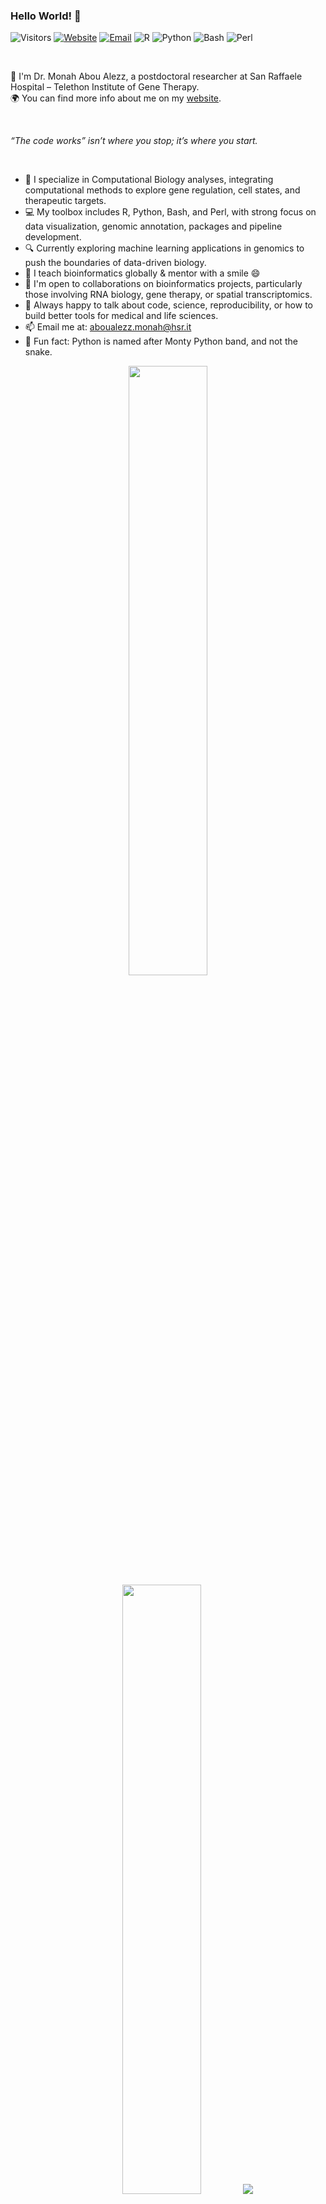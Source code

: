### Hello World! 👋

![Visitors](https://komarev.com/ghpvc/?username=monahton&style=flat-square&color=brightgreen)
[![Website](https://img.shields.io/badge/website-online-blue?style=flat-square&logo=github)](https://monahton.github.io)
[![Email](https://img.shields.io/badge/email-aboualezz.monah%40hsr.it-red?style=flat-square&logo=gmail)](mailto:aboualezz.monah@hsr.it)
![R](https://img.shields.io/badge/R-📊-blue?style=flat-square&logo=r)
![Python](https://img.shields.io/badge/Python-🐍-yellow?style=flat-square&logo=python)
![Bash](https://img.shields.io/badge/Bash-💻-brightgreen?style=flat-square&logo=gnubash)
![Perl](https://img.shields.io/badge/Perl-🧬-purple?style=flat-square&logo=perl)

<br />

👋 I'm Dr. Monah Abou Alezz, a postdoctoral researcher at San Raffaele Hospital – Telethon Institute of Gene Therapy.  
🌍 You can find more info about me on my [website](https://monahton.github.io/).
<br />

<br />

_“The code works” isn’t where you stop; it’s where you start._

<br />

- 🧬 I specialize in Computational Biology analyses, integrating computational methods to explore gene regulation, cell states, and therapeutic targets.
- 💻 My toolbox includes R, Python, Bash, and Perl, with strong focus on data visualization, genomic annotation, packages and pipeline development.
- 🔍 Currently exploring machine learning applications in genomics to push the boundaries of data-driven biology.
- 🧪 I teach bioinformatics globally & mentor with a smile 😄
- 🤝 I'm open to collaborations on bioinformatics projects, particularly those involving RNA biology, gene therapy, or spatial transcriptomics.
- 💬 Always happy to talk about code, science, reproducibility, or how to build better tools for medical and life sciences.
- 📫 Email me at: aboualezz.monah@hsr.it
- 🐍 Fun fact: Python is named after Monty Python band, and not the snake.


<p align="center">
  <img height="50%" width="auto" src ="https://github-readme-stats.vercel.app/api?username=monahton&show_icons=true&count_private=true&theme=darcula&hide_border=true&hide=issues,contribs&bg_color=00000000">
  <img height="50%" width="auto" src ="https://github-readme-stats.vercel.app/api/top-langs/?username=monahton&layout=compact&hide_border=true&theme=darcula&bg_color=00000000&langs_count=6&hide=jupyter%20notebook,tex,css,php">
  <img src ="https://github-readme-streak-stats.herokuapp.com?user=monahton&theme=darcula&hide_border=true&background=FFFFFF00">
  <br>
  <br>

  ## Skills

<img align="left" alt="r" src="https://img.shields.io/badge/r%20-276DC3.svg?&style=for-the-badge&logo=r&logoColor=acadb1" />
<img align="left" alt="python" src="https://img.shields.io/badge/python%20-3776AB.svg?&style=for-the-badge&logo=python&logoColor=yellow" />
<img align="left" alt="bash" src="https://img.shields.io/badge/bash%20-171A21.svg?&style=for-the-badge&logo=gnubash&logoColor=white" />
<img align="left" alt="perl" src="https://img.shields.io/badge/perl%20-FCC624.svg?&style=for-the-badge&logo=perl&logoColor=purple" />
<img align="left" alt="git" src="https://img.shields.io/badge/git%20-F05032.svg?&style=for-the-badge&logo=git&logoColor=white" />


</br>

## Research

[<img align="left" alt="orcid" src="https://img.shields.io/badge/orcid-%A6CE39.svg?&style=for-the-badge&logo=orcid&logoColor=white" />](https://orcid.org/0000-0002-2006-4250)
[<img align="left" alt="google-scholar" src="https://img.shields.io/badge/googlescholar-1DA1F2.svg?&style=for-the-badge&logo=google-scholar&logoColor=white" />](https://scholar.google.com/citations?user=882eaNUAAAAJ&hl=en)

</br>

## Contact

[<img align="left" alt="linked-in" src="https://img.shields.io/badge/linkedin-%230077B5.svg?&style=for-the-badge&logo=linkedin&logoColor=white" />](https://linkedin.com/in/monah-abou-alezz-phd-06a948ba)
[<img align="left" alt="twitter" src="https://img.shields.io/badge/twitter-1DA1F2.svg?&style=for-the-badge&logo=twitter&logoColor=white" />](https://twitter.com/MonahAbouAlezz)

</br>

## Packages

| Package | Website | Issues | Pull Requests | DOI |
|:-------:|:-------:|:------:|:-------------:|:---:|
| [NatChat](https://github.com/monahton/NatChat) | [![Website](https://img.shields.io/badge/docs-website-blue)](https://monahton.github.io/NatChat/) | [![GitHub issues](https://img.shields.io/github/issues/monahton/NatChat)](https://github.com/monahton/NatChat/issues) | [![GitHub pulls](https://img.shields.io/github/issues-pr/monahton/NatChat)](https://github.com/monahton/NatChat/pulls) | ![DOI](https://zenodo.org/badge/DOI/10.5281/zenodo.15482472.svg) |
| [GencoDymo2](https://github.com/monahton/GencoDymo2) | [![Website](https://img.shields.io/badge/docs-website-blue)](https://monahton.github.io/GencoDymo2/) | [![GitHub issues](https://img.shields.io/github/issues/monahton/GencoDymo2)](https://github.com/monahton/GencoDymo2/issues) | [![GitHub pulls](https://img.shields.io/github/issues-pr/monahton/GencoDymo2)](https://github.com/monahton/GencoDymo2/pulls) | ![DOI](https://zenodo.org/badge/DOI/10.5281/zenodo.15302316.svg) |



